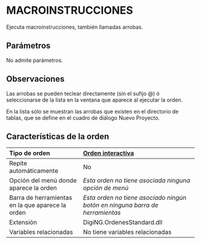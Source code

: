 # MACROINSTRUCCIONES

Ejecuta macroinstrucciones, también llamadas arrobas.

## Parámetros

No admite parámetros.

## Observaciones

Las arrobas se pueden teclear directamente \(sin el sufijo @\) ó seleccionarse de la lista en la ventana que aparece al ejecutar la orden.

En la lista sólo se muestran las arrobas que existen en el directorio de tablas, que se define en el cuadro de diálogo Nuevo Proyecto.

## Características de la orden

| Tipo de orden | [Orden interactiva](macroinstrucciones.md) |
| :--- | :--- |
| Repite automáticamente | No |
| Opción del menú donde aparece la orden | _Esta orden no tiene asociada ninguna opción de menú_ |
| Barra de herramientas en la que aparece la orden | _Esta orden no tiene asociado ningún botón en ninguna barra de herramientas_ |
| Extensión | DigiNG.OrdenesStandard.dll |
| Variables relacionadas | No tiene variables relacionadas |

